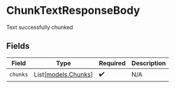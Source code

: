 # ChunkTextResponseBody

Text successfully chunked


## Fields

| Field                                      | Type                                       | Required                                   | Description                                |
| ------------------------------------------ | ------------------------------------------ | ------------------------------------------ | ------------------------------------------ |
| `chunks`                                   | List[[models.Chunks](../models/chunks.md)] | :heavy_check_mark:                         | N/A                                        |